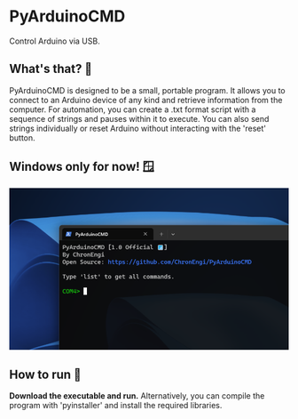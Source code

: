 # PyArduinoCMD
Control Arduino via USB.

## What's that? 🤔
PyArduinoCMD is designed to be a small, portable program. It allows you to connect to an Arduino device of any kind and retrieve information from the computer.
For automation, you can create a .txt format script with a sequence of strings and pauses within it to execute.
You can also send strings individually or reset Arduino without interacting with the 'reset' button.

## Windows only for now! 🪟

![alt text](https://github.com/ChronEngi/PyArduinoCMD/blob/main/resources/Preview.png?raw=true)

## How to run 🚀
**Download the executable and run.**
Alternatively, you can compile the program with 'pyinstaller' and install the required libraries.  
